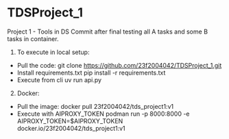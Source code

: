 # TDSProject_1
Project 1 - Tools in DS
Commit after final testing all A tasks and some B tasks in container.

1. To execute in local setup:
- Pull the code:
	git clone https://github.com/23f2004042/TDSProject_1.git
- Install requirements.txt
	pip install -r requirements.txt
- Execute from cli
	uv run api.py

2. Docker:
- Pull the image: 
	docker pull 23f2004042/tds_project1:v1
- Execute with AIPROXY_TOKEN
	podman run -p 8000:8000 -e AIPROXY_TOKEN=$AIPROXY_TOKEN docker.io/23f2004042/tds_project1:v1
